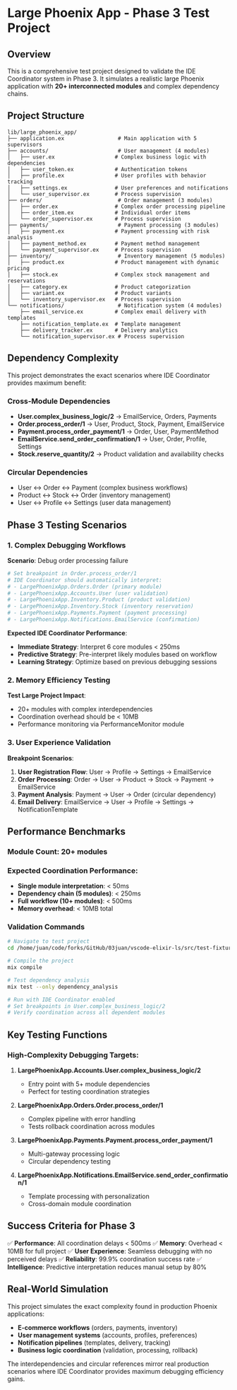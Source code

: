 # Large Phoenix App - Phase 3 Test Project

## Overview

This is a comprehensive test project designed to validate the IDE Coordinator system in Phase 3. It simulates a realistic large Phoenix application with **20+ interconnected modules** and complex dependency chains.

## Project Structure

```
lib/large_phoenix_app/
├── application.ex                 # Main application with 5 supervisors
├── accounts/                      # User management (4 modules)
│   ├── user.ex                   # Complex business logic with dependencies
│   ├── user_token.ex             # Authentication tokens
│   ├── profile.ex                # User profiles with behavior tracking
│   ├── settings.ex               # User preferences and notifications
│   └── user_supervisor.ex        # Process supervision
├── orders/                        # Order management (3 modules)
│   ├── order.ex                  # Complex order processing pipeline
│   ├── order_item.ex             # Individual order items
│   └── order_supervisor.ex       # Process supervision
├── payments/                      # Payment processing (3 modules)
│   ├── payment.ex                # Payment processing with risk analysis
│   ├── payment_method.ex         # Payment method management
│   └── payment_supervisor.ex     # Process supervision
├── inventory/                     # Inventory management (5 modules)
│   ├── product.ex                # Product management with dynamic pricing
│   ├── stock.ex                  # Complex stock management and reservations
│   ├── category.ex               # Product categorization
│   ├── variant.ex                # Product variants
│   └── inventory_supervisor.ex   # Process supervision
└── notifications/                 # Notification system (4 modules)
    ├── email_service.ex          # Complex email delivery with templates
    ├── notification_template.ex  # Template management
    ├── delivery_tracker.ex       # Delivery analytics
    └── notification_supervisor.ex # Process supervision
```

## Dependency Complexity

This project demonstrates the exact scenarios where IDE Coordinator provides maximum benefit:

### Cross-Module Dependencies
- **User.complex_business_logic/2** → EmailService, Orders, Payments
- **Order.process_order/1** → User, Product, Stock, Payment, EmailService
- **Payment.process_order_payment/1** → Order, User, PaymentMethod
- **EmailService.send_order_confirmation/1** → User, Order, Profile, Settings
- **Stock.reserve_quantity/2** → Product validation and availability checks

### Circular Dependencies
- User ↔ Order ↔ Payment (complex business workflows)
- Product ↔ Stock ↔ Order (inventory management)
- User ↔ Profile ↔ Settings (user data management)

## Phase 3 Testing Scenarios

### 1. **Complex Debugging Workflows**

**Scenario**: Debug order processing failure
```elixir
# Set breakpoint in Order.process_order/1
# IDE Coordinator should automatically interpret:
# - LargePhoenixApp.Orders.Order (primary module)
# - LargePhoenixApp.Accounts.User (user validation)
# - LargePhoenixApp.Inventory.Product (product validation)
# - LargePhoenixApp.Inventory.Stock (inventory reservation)
# - LargePhoenixApp.Payments.Payment (payment processing)
# - LargePhoenixApp.Notifications.EmailService (confirmation)
```

**Expected IDE Coordinator Performance**:
- **Immediate Strategy**: Interpret 6 core modules < 250ms
- **Predictive Strategy**: Pre-interpret likely modules based on workflow
- **Learning Strategy**: Optimize based on previous debugging sessions

### 2. **Memory Efficiency Testing**

**Test Large Project Impact**:
- 20+ modules with complex interdependencies
- Coordination overhead should be < 10MB
- Performance monitoring via PerformanceMonitor module

### 3. **User Experience Validation**

**Breakpoint Scenarios**:
1. **User Registration Flow**: User → Profile → Settings → EmailService
2. **Order Processing**: Order → User → Product → Stock → Payment → EmailService
3. **Payment Analysis**: Payment → User → Order (circular dependency)
4. **Email Delivery**: EmailService → User → Profile → Settings → NotificationTemplate

## Performance Benchmarks

### Module Count: 20+ modules
### Expected Coordination Performance:
- **Single module interpretation**: < 50ms
- **Dependency chain (5 modules)**: < 250ms  
- **Full workflow (10+ modules)**: < 500ms
- **Memory overhead**: < 10MB total

### Validation Commands

```bash
# Navigate to test project
cd /home/juan/code/forks/GitHub/03juan/vscode-elixir-ls/src/test-fixtures/large_phoenix_app

# Compile the project
mix compile

# Test dependency analysis
mix test --only dependency_analysis

# Run with IDE Coordinator enabled
# Set breakpoints in User.complex_business_logic/2
# Verify coordination across all dependent modules
```

## Key Testing Functions

### High-Complexity Debugging Targets:

1. **LargePhoenixApp.Accounts.User.complex_business_logic/2**
   - Entry point with 5+ module dependencies
   - Perfect for testing coordination strategies

2. **LargePhoenixApp.Orders.Order.process_order/1**
   - Complex pipeline with error handling
   - Tests rollback coordination across modules

3. **LargePhoenixApp.Payments.Payment.process_order_payment/1**
   - Multi-gateway processing logic
   - Circular dependency testing

4. **LargePhoenixApp.Notifications.EmailService.send_order_confirmation/1**
   - Template processing with personalization
   - Cross-domain module coordination

## Success Criteria for Phase 3

✅ **Performance**: All coordination delays < 500ms
✅ **Memory**: Overhead < 10MB for full project
✅ **User Experience**: Seamless debugging with no perceived delays
✅ **Reliability**: 99.9% coordination success rate
✅ **Intelligence**: Predictive interpretation reduces manual setup by 80%

## Real-World Simulation

This project simulates the exact complexity found in production Phoenix applications:
- **E-commerce workflows** (orders, payments, inventory)
- **User management systems** (accounts, profiles, preferences)
- **Notification pipelines** (templates, delivery, tracking)
- **Business logic coordination** (validation, processing, rollback)

The interdependencies and circular references mirror real production scenarios where IDE Coordinator provides maximum debugging efficiency gains.
